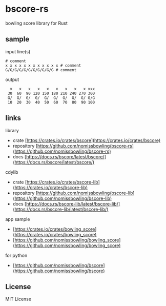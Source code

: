 bscore-rs
=========

bowling score library for Rust


sample
------

input line(s)

```
# comment
x x x x x x x x x x x x # comment
G/G/G/G/G/G/G/G/G/G/G # comment
```

output

```
  x   x   x   x   x   x   x   x   x xxx
 30  60  90 120 150 180 210 240 270 300
 G/  G/  G/  G/  G/  G/  G/  G/  G/ G/G
 10  20  30  40  50  60  70  80  90 100
```


links
-----

library

- crate [https://crates.io/crates/bscore](https://crates.io/crates/bscore)
- repository [https://github.com/nomissbowling/bscore-rs](https://github.com/nomissbowling/bscore-rs)
- docs [https://docs.rs/bscore/latest/bscore/](https://docs.rs/bscore/latest/bscore/)

cdylib

- crate [https://crates.io/crates/bscore-lib](https://crates.io/crates/bscore-lib)
- repository [https://github.com/nomissbowling/bscore-lib](https://github.com/nomissbowling/bscore-lib)
- docs [https://docs.rs/bscore-lib/latest/bscore-lib/](https://docs.rs/bscore-lib/latest/bscore-lib/)

app sample

- [https://crates.io/crates/bowling_score](https://crates.io/crates/bowling_score)
- [https://github.com/nomissbowling/bowling_score](https://github.com/nomissbowling/bowling_score)

for python

- [https://github.com/nomissbowling/bscore](https://github.com/nomissbowling/bscore)


License
-------

MIT License
